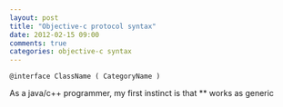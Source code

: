 ```yaml
---
layout: post
title: "Objective-c protocol syntax"
date: 2012-02-15 09:00
comments: true
categories: objective-c syntax
---
```


```
@interface ClassName ( CategoryName ) 
```

As a java/c++ programmer, my first instinct is that ** works as generic

